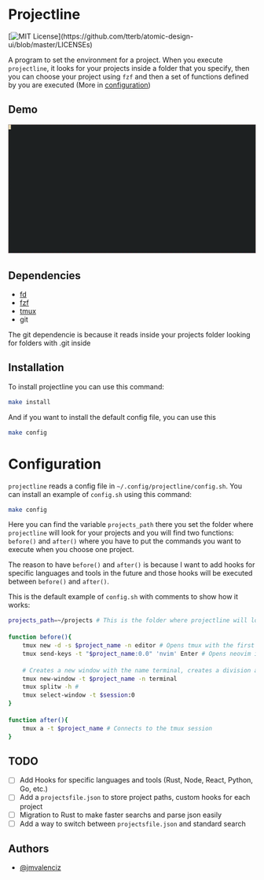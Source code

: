 # Projectline
[![MIT License](https://img.shields.io/apm/l/atomic-design-ui.svg?)](https://github.com/tterb/atomic-design-ui/blob/master/LICENSEs)

A program to set the environment for a project.
When you execute `projectline`, it looks for your projects inside a folder that you specify, then you can choose your project using `fzf` and then a set of functions defined by you are executed (More in [configuration](#configuration))

## Demo
![projectline demo](assets/tty.gif "projectline demo")

## Dependencies
- [fd](https://github.com/sharkdp/fd)
- [fzf](https://github.com/junegunn/fzf)
- [tmux](https://github.com/tmux/tmux)
- git

The git dependencie is because it reads inside your projects folder looking for folders with .git inside

## Installation

To install projectline you can use this command:
```bash
make install
```

And if you want to install the default config file, you can use this
```bash
make config
```

# Configuration
`projectline` reads a config file in `~/.config/projectline/config.sh`. You can install an example of `config.sh` using this command:
```bash
make config
```
Here you can find the variable `projects_path` there you set the folder where `projectline` will look for your projects and you will find two functions: `before()` and `after()` where you have to put the commands you want to execute when you choose one project.

The reason to have `before()` and `after()` is because I want to add hooks for specific languages and tools in the future and those hooks will be executed between `before()` and `after()`.

This is the default example of `config.sh` with comments to show how it works:
```bash
projects_path=~/projects # This is the folder where projectline will look for your projects

function before(){ 
    tmux new -d -s $project_name -n editor # Opens tmux with the first window named as editor
    tmux send-keys -t "$project_name:0.0" 'nvim' Enter # Opens neovim in the editor window
    
    # Creates a new window with the name terminal, creates a division and returns to window 0
    tmux new-window -t $project_name -n terminal
    tmux splitw -h # 
    tmux select-window -t $session:0
}

function after(){
    tmux a -t $project_name # Connects to the tmux session
}
```

## TODO
- [ ] Add Hooks for specific languages and tools (Rust, Node, React, Python, Go, etc.)
- [ ] Add a `projectsfile.json` to store project paths, custom hooks for each project
- [ ] Migration to Rust to make faster searchs and parse json easily
- [ ] Add a way to switch between `projectsfile.json` and standard search

## Authors

- [@jmvalenciz](https://www.github.com/jmvalenciz)
